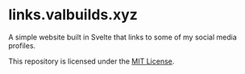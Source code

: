 # links.valbuilds.xyz

A simple website built in Svelte that links to some of my social media profiles.

This repository is licensed under the [MIT License](./LICENSE).